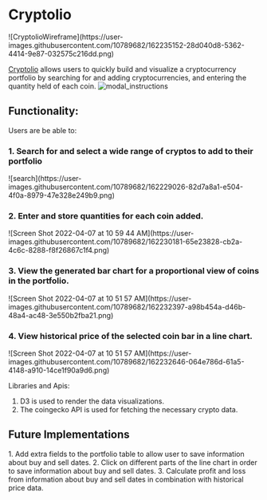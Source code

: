 <h1>Cryptolio</h1>
![CryptolioWireframe](https://user-images.githubusercontent.com/10789682/162235152-28d040d8-5362-4414-9e87-032575c216dd.png)

<a href="https://domswaby.github.io/js-project">Cryptolio</a> allows users to quickly build and visualize a cryptocurrency portfolio by searching for and adding cryptocurrencies, and entering the quantity held of each coin. 
![modal_instructions](https://user-images.githubusercontent.com/10789682/162228527-bdf94d51-0ade-4aa5-92b4-ec85a7cb33b6.png)

<h2>Functionality:</h2>
Users are be able to: 
<h3>1. Search for and select a wide range of cryptos to add to their portfolio</h3>
![search](https://user-images.githubusercontent.com/10789682/162229026-82d7a8a1-e504-4f0a-8979-47e328e249b9.png)

<h3>2. Enter and store quantities for each coin added.</h3>
![Screen Shot 2022-04-07 at 10 59 44 AM](https://user-images.githubusercontent.com/10789682/162230181-65e23828-cb2a-4c6c-8288-f8f26867c1f4.png)
 
<h3>3. View the generated bar chart for a proportional view of coins in the portfolio.</h3>
![Screen Shot 2022-04-07 at 10 51 57 AM](https://user-images.githubusercontent.com/10789682/162232397-a98b454a-d46b-48a4-ac48-3e550b2fba21.png)
  
<h3>4. View historical price of the selected coin bar in a line chart.</h3>
![Screen Shot 2022-04-07 at 10 51 57 AM](https://user-images.githubusercontent.com/10789682/162232646-064e786d-61a5-4148-a910-14ce1f90a9d6.png)

Libraries and Apis: 
1. D3 is used to render the data visualizations.  
2. The coingecko API is used for fetching the necessary crypto data. 

<h2>Future Implementations</h2> 
1. Add extra fields to the portfolio table to allow user to save information about buy and sell dates.
2. Click on different parts of the line chart in order to save information about buy and sell dates.  
3. Calculate profit and loss from information about buy and sell dates in combination with historical price data.

